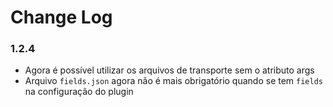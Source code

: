 # Change Log

### 1.2.4

- Agora é possível utilizar os arquivos de transporte sem o atributo args
- Arquivo `fields.json` agora não é mais obrigatório quando se tem `fields` na configuração do plugin
